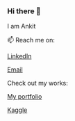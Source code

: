 ### Hi there 👋
I am Ankit

📫 Reach me on:

[LinkedIn](https://www.linkedin.com/in/ankit2635/) 

[Email](ank.ak2635@gmail.com)

Check out my works:

[My portfolio](https://ankak2635.github.io/)

[Kaggle](https://www.kaggle.com/ankitkumar2635)


<!--
**ankak2635/ankak2635** is a ✨ _special_ ✨ repository because its `README.md` (this file) appears on your GitHub profile.

Here are some ideas to get you started:

- 🔭 I’m currently working on ...
- 🌱 I’m currently learning ...
- 👯 I’m looking to collaborate on ...
- 🤔 I’m looking for help with ...
- 💬 Ask me about ...
- 
- 😄 Pronouns: ...
- ⚡ Fun fact: ...
-->
